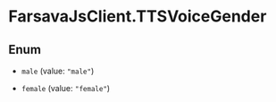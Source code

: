 # FarsavaJsClient.TTSVoiceGender

## Enum


* `male` (value: `"male"`)

* `female` (value: `"female"`)



